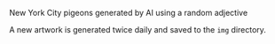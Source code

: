 New York City pigeons generated by AI using a random adjective

A new artwork is generated twice daily and saved to the `img` directory.
